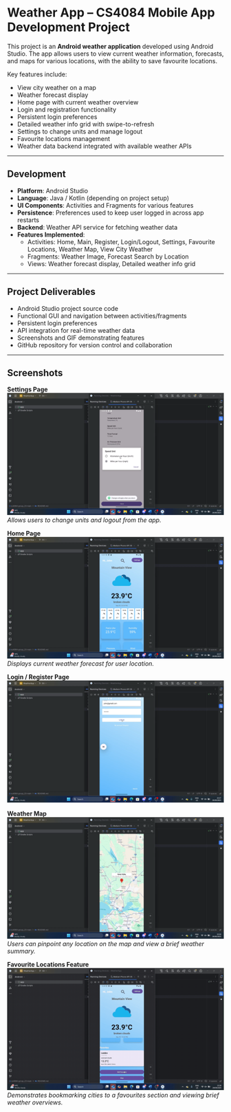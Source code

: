 # Weather App – CS4084 Mobile App Development Project

This project is an **Android weather application** developed using Android Studio. The app allows users to view current weather information, forecasts, and maps for various locations, with the ability to save favourite locations.  

Key features include:  
- View city weather on a map  
- Weather forecast display  
- Home page with current weather overview  
- Login and registration functionality  
- Persistent login preferences  
- Detailed weather info grid with swipe-to-refresh  
- Settings to change units and manage logout  
- Favourite locations management  
- Weather data backend integrated with available weather APIs  

---

## Development

- **Platform**: Android Studio  
- **Language**: Java / Kotlin (depending on project setup)  
- **UI Components**: Activities and Fragments for various features  
- **Persistence**: Preferences used to keep user logged in across app restarts  
- **Backend**: Weather API service for fetching weather data  
- **Features Implemented**:  
  - Activities: Home, Main, Register, Login/Logout, Settings, Favourite Locations, Weather Map, View City Weather  
  - Fragments: Weather Image, Forecast Search by Location  
  - Views: Weather forecast display, Detailed weather info grid  

---

## Project Deliverables

- Android Studio project source code  
- Functional GUI and navigation between activities/fragments  
- Persistent login preferences  
- API integration for real-time weather data  
- Screenshots and GIF demonstrating features  
- GitHub repository for version control and collaboration  

---

## Screenshots

**Settings Page**  
![Settings](images/settings.png)  
*Allows users to change units and logout from the app.*  

**Home Page**  
![Home Page](images/home_page.png)  
*Displays current weather forecast for user location.*  

**Login / Register Page**  
![Login](images/login.png)  

**Weather Map**  
![Map](images/map.png)  
*Users can pinpoint any location on the map and view a brief weather summary.*  

**Favourite Locations Feature**  
![Weather Favourites](images/weather.gif)  
*Demonstrates bookmarking cities to a favourites section and viewing brief weather overviews.*
